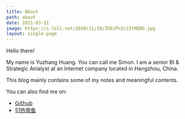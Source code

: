 ```yaml
---
title: About
path: about
date: 2021-03-11
image: https://i.loli.net/2020/11/19/ZUEzPn3c15tMQDb.jpg
layout: single-page
---
```

Hello there!

My name is Yuzhang Huang. You can call me Simon. I am a senior BI & Strategic Anlalyst at an Internet company located in Hangzhou, China.

This blog mainly contains some of my notes and meaningful contents.

You can also find me on:

* [𝖦𝗂𝗍𝗁𝗎𝖻](https://github.com/huangyuzhang/)
* [51热带鱼](https://www.51redaiyu.com/)
